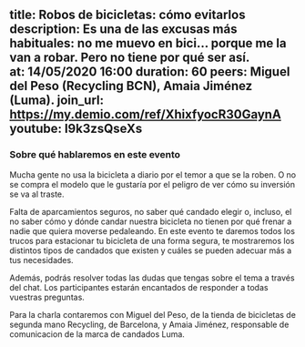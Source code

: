 title: Robos de bicicletas: cómo evitarlos
 description: Es una de las excusas más habituales: no me muevo en bici… porque me la van a robar. Pero no tiene por qué ser así.  
 at: 14/05/2020 16:00
 duration: 60
 peers: Miguel del Peso (Recycling BCN), Amaia Jiménez (Luma).
 join_url: https://my.demio.com/ref/XhixfyocR30GaynA
 youtube: I9k3zsQseXs
 ----
 ### Sobre qué hablaremos en este evento

 Mucha gente no usa la bicicleta a diario por el temor a que se la roben. O no se compra el modelo que le gustaría por el peligro de ver cómo su inversión se va al traste. 

 Falta de aparcamientos seguros, no saber qué candado elegir o, incluso, el no saber cómo y dónde candar nuestra bicicleta no tienen por qué frenar a nadie que quiera moverse pedaleando. En este evento te daremos todos los trucos para estacionar tu bicicleta de una forma segura, te mostraremos los distintos tipos de candados que existen y cuáles se pueden adecuar más a tus necesidades.

 Además, podrás resolver todas las dudas que tengas sobre el tema a través del chat. Los participantes estarán encantados de responder a todas vuestras preguntas.

Para la charla contaremos con Miguel del Peso, de la tienda de bicicletas de segunda mano Recycling, de Barcelona, y Amaia Jiménez, responsable de comunicacion de la marca de candados Luma.
